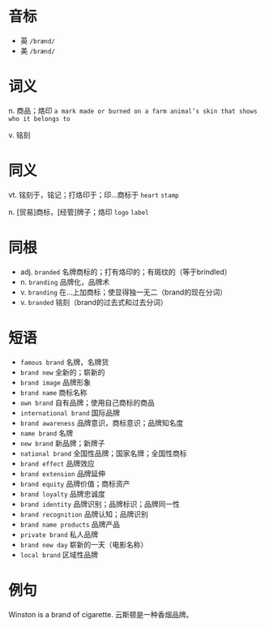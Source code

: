 # 音标

- 英 `/brænd/`
- 美 `/brænd/`

# 词义

n. 商品；烙印
`a mark made or burned on a farm animal’s skin that shows who it belongs to`

v. 铭刻


# 同义

vt. 铭刻于，铭记；打烙印于；印…商标于
`heart` `stamp`

n. [贸易]商标，[经管]牌子；烙印
`logo` `label`

# 同根

- adj. `branded` 名牌商标的；打有烙印的；有斑纹的（等于brindled）
- n. `branding` 品牌化，品牌术
- v. `branding` 在…上加商标；使显得独一无二（brand的现在分词）
- v. `branded` 铭刻（brand的过去式和过去分词）

# 短语

- `famous brand` 名牌，名牌货
- `brand new` 全新的；崭新的
- `brand image` 品牌形象
- `brand name` 商标名称
- `own brand` 自有品牌；使用自己商标的商品
- `international brand` 国际品牌
- `brand awareness` 品牌意识，商标意识；品牌知名度
- `name brand` 名牌
- `new brand` 新品牌；新牌子
- `national brand` 全国性品牌；国家名牌；全国性商标
- `brand effect` 品牌效应
- `brand extension` 品牌延伸
- `brand equity` 品牌价值；商标资产
- `brand loyalty` 品牌忠诚度
- `brand identity` 品牌识别；品牌标识；品牌同一性
- `brand recognition` 品牌认知；品牌识别
- `brand name products` 品牌产品
- `private brand` 私人品牌
- `brand new day` 崭新的一天（电影名称）
- `local brand` 区域性品牌

# 例句

Winston is a brand of cigarette.
云斯顿是一种香烟品牌。


